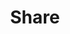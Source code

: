 ---
title: Share
tags: ["share", "arrow", "forward", "send", "transfer", "communicate", "shareable"]
icon: share
svg: '<svg xmlns="http://www.w3.org/2000/svg" width="24" height="24" fill="none" viewBox="0 0 24 24" stroke-width="1.5" stroke-linecap="round" stroke-linejoin="round" stroke="currentColor"><path d="M9.778 12a2.222 2.222 0 1 1-4.445 0 2.222 2.222 0 0 1 4.445 0Zm4.444-4.889-4.444 3.111m4.444 6.667-4.444-3.111m8.889 4a2.222 2.222 0 1 1-4.445 0 2.222 2.222 0 0 1 4.445 0Zm0-11.556a2.222 2.222 0 1 1-4.445 0 2.222 2.222 0 0 1 4.445 0Z"/></svg>'
---